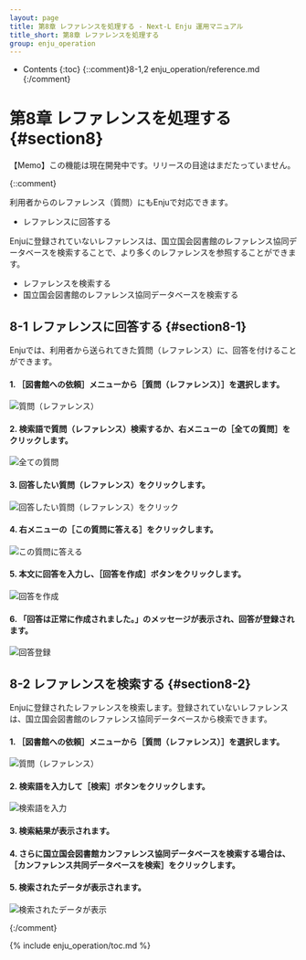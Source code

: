 ```yaml
---
layout: page
title: 第8章 レファレンスを処理する - Next-L Enju 運用マニュアル
title_short: 第8章 レファレンスを処理する
group: enju_operation
---
```


* Contents
{:toc}
{::comment}8-1,2  enju_operation/reference.md {:/comment}

第8章 レファレンスを処理する {#section8}
=========================================

<div class="alert alert-info memo" markdown="1">【Memo】この機能は現在開発中です。リリースの目途はまだたっていません。 
</div>

{::comment}

利用者からのレファレンス（質問）にもEnjuで対応できます。

* レファレンスに回答する

Enjuに登録されていないレファレンスは、国立国会図書館のレファレンス協同データベースを検索することで、より多くのレファレンスを参照することができます。

* レファレンスを検索する
* 国立国会図書館のレファレンス協同データベースを検索する

8-1 レファレンスに回答する {#section8-1}
-----------------------------------------

Enjuでは、利用者から送られてきた質問（レファレンス）に、回答を付けることができます。

#### 1. ［図書館への依頼］メニューから［質問（レファレンス）］を選択します。  

![質問（レファレンス）](assets/images/image_operation_226.jpg)

#### 2. 検索語で質問（レファレンス）検索するか、右メニューの［全ての質問］をクリックします。  

![全ての質問](assets/images/image_operation_228.jpg)

#### 3. 回答したい質問（レファレンス）をクリックします。  

![回答したい質問（レファレンス）をクリック](assets/images/image_operation_230.jpg)

#### 4. 右メニューの［この質問に答える］をクリックします。  

![この質問に答える](assets/images/image_operation_232.jpg)

#### 5. 本文に回答を入力し、［回答を作成］ボタンをクリックします。  

![回答を作成](assets/images/image_operation_235.jpg)

#### 6. 「回答は正常に作成されました。」のメッセージが表示され、回答が登録されます。  

![回答登録](assets/images/image_operation_236.jpg)

8-2 レファレンスを検索する {#section8-2}
----------------------------------------

Enjuに登録されたレファレンスを検索します。登録されていないレファレンスは、国立国会図書館のレファレンス協同データベースから検索できます。

#### 1. ［図書館への依頼］メニューから［質問（レファレンス）］を選択します。  

![質問（レファレンス）](assets/images/image_operation_237.jpg)

#### 2. 検索語を入力して［検索］ボタンをクリックします。  

![検索語を入力](assets/images/image_operation_239.jpg)

#### 3. 検索結果が表示されます。

#### 4. さらに国立国会図書館カンファレンス協同データベースを検索する場合は、［カンファレンス共同データベースを検索］をクリックします。

#### 5. 検索されたデータが表示されます。  

![検索されたデータが表示](assets/images/image_operation_241.jpg)

{:/comment}

{% include enju_operation/toc.md %}
